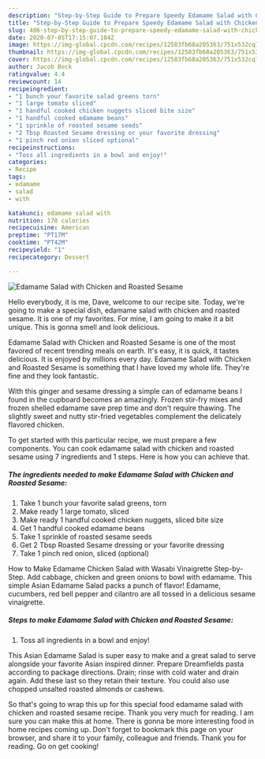 ```yaml
---
description: "Step-by-Step Guide to Prepare Speedy Edamame Salad with Chicken and Roasted Sesame"
title: "Step-by-Step Guide to Prepare Speedy Edamame Salad with Chicken and Roasted Sesame"
slug: 406-step-by-step-guide-to-prepare-speedy-edamame-salad-with-chicken-and-roasted-sesame
date: 2020-07-05T17:15:07.104Z
image: https://img-global.cpcdn.com/recipes/12583fb68a205363/751x532cq70/edamame-salad-with-chicken-and-roasted-sesame-recipe-main-photo.jpg
thumbnail: https://img-global.cpcdn.com/recipes/12583fb68a205363/751x532cq70/edamame-salad-with-chicken-and-roasted-sesame-recipe-main-photo.jpg
cover: https://img-global.cpcdn.com/recipes/12583fb68a205363/751x532cq70/edamame-salad-with-chicken-and-roasted-sesame-recipe-main-photo.jpg
author: Jacob Beck
ratingvalue: 4.4
reviewcount: 14
recipeingredient:
- "1 bunch your favorite salad greens torn"
- "1 large tomato sliced"
- "1 handful cooked chicken nuggets sliced bite size"
- "1 handful cooked edamame beans"
- "1 sprinkle of roasted sesame seeds"
- "2 Tbsp Roasted Sesame dressing or your favorite dressing"
- "1 pinch red onion sliced optional"
recipeinstructions:
- "Toss all ingredients in a bowl and enjoy!"
categories:
- Recipe
tags:
- edamame
- salad
- with

katakunci: edamame salad with 
nutrition: 178 calories
recipecuisine: American
preptime: "PT17M"
cooktime: "PT42M"
recipeyield: "1"
recipecategory: Dessert

---
```



![Edamame Salad with Chicken and Roasted Sesame](https://img-global.cpcdn.com/recipes/12583fb68a205363/751x532cq70/edamame-salad-with-chicken-and-roasted-sesame-recipe-main-photo.jpg)

Hello everybody, it is me, Dave, welcome to our recipe site. Today, we're going to make a special dish, edamame salad with chicken and roasted sesame. It is one of my favorites. For mine, I am going to make it a bit unique. This is gonna smell and look delicious.

Edamame Salad with Chicken and Roasted Sesame is one of the most favored of recent trending meals on earth. It's easy, it is quick, it tastes delicious. It is enjoyed by millions every day. Edamame Salad with Chicken and Roasted Sesame is something that I have loved my whole life. They're fine and they look fantastic.

With this ginger and sesame dressing a simple can of edamame beans I found in the cupboard becomes an amazingly. Frozen stir-fry mixes and frozen shelled edamame save prep time and don&#39;t require thawing. The slightly sweet and nutty stir-fried vegetables complement the delicately flavored chicken.


To get started with this particular recipe, we must prepare a few components. You can cook edamame salad with chicken and roasted sesame using 7 ingredients and 1 steps. Here is how you can achieve that.

##### The ingredients needed to make Edamame Salad with Chicken and Roasted Sesame:

1. Take 1 bunch your favorite salad greens, torn
1. Make ready 1 large tomato, sliced
1. Make ready 1 handful cooked chicken nuggets, sliced bite size
1. Get 1 handful cooked edamame beans
1. Take 1 sprinkle of roasted sesame seeds
1. Get 2 Tbsp Roasted Sesame dressing or your favorite dressing
1. Take 1 pinch red onion, sliced (optional)


How to Make Edamame Chicken Salad with Wasabi Vinaigrette Step-by-Step. Add cabbage, chicken and green onions to bowl with edamame. This simple Asian Edamame Salad packs a punch of flavor! Edamame, cucumbers, red bell pepper and cilantro are all tossed in a delicious sesame vinaigrette. 

##### Steps to make Edamame Salad with Chicken and Roasted Sesame:

1. Toss all ingredients in a bowl and enjoy!


This Asian Edamame Salad is super easy to make and a great salad to serve alongside your favorite Asian inspired dinner. Prepare Dreamfields pasta according to package directions. Drain; rinse with cold water and drain again. Add these last so they retain their texture. You could also use chopped unsalted roasted almonds or cashews. 

So that's going to wrap this up for this special food edamame salad with chicken and roasted sesame recipe. Thank you very much for reading. I am sure you can make this at home. There is gonna be more interesting food in home recipes coming up. Don't forget to bookmark this page on your browser, and share it to your family, colleague and friends. Thank you for reading. Go on get cooking!
